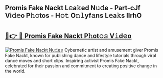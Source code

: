 ## Promis Fake Nackt L𝚎a𝚔ed N𝚞𝚍e - Part-cJf Vi𝚍𝚎o P𝚑𝚘tos - H𝚘𝚝 O𝚗𝚕yf𝚊ns L𝚎a𝚔s lIrhO

# <h2><a href="http://kf1piz.oniu.top/?m=Promis+Fake+Nackt">🔗👉 🔴 Promis Fake Nackt P𝚑ot𝚘𝚜 V𝚒d𝚎o</a></h2>

[![Promis Fake Nackt Nu𝚍e𝚜](https://i.imgur.com/0qMVB7G.gif)](http://kf1piz.oniu.top/?m=Promis+Fake+Nackt)
Cybernetic artist and amusement giver Promis Fake Nackt, known for publishing dance and lifestyle tutorials through viral dance moves and short clips. Inspiring activist Promis Fake Nackt, celebrated for their passion and commitment to creating positive change in the world.  
